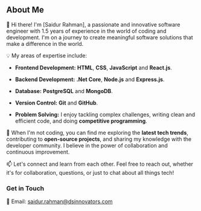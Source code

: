## About Me

👋 Hi there! I'm [Saidur Rahman], a passionate and innovative software engineer with 1.5 years of experience in the world of coding and development. I'm on a journey to create meaningful software solutions that make a difference in the world.


💡 My areas of expertise include:

- **Frontend Development:**  **HTML**, **CSS**, **JavaScript** and **React.js**.

- **Backend Development:** **.Net Core**, **Node.js** and **Express.js**.

- **Database:** **PostgreSQL** and **MongoDB**.

- **Version Control:** **Git** and **GitHub**.

- **Problem Solving:** I enjoy tackling complex challenges, writing clean and efficient code, and doing **competitive programming**.

🚀 When I'm not coding, you can find me exploring the **latest tech trends**, contributing to **open-source projects**, and sharing my knowledge with the developer community. I believe in the power of collaboration and continuous improvement.

📫 Let's connect and learn from each other. Feel free to reach out, whether it's for collaboration, questions, or just to chat about all things tech!

### Get in Touch

📧 Email: saidur.rahman@dsinnovators.com
